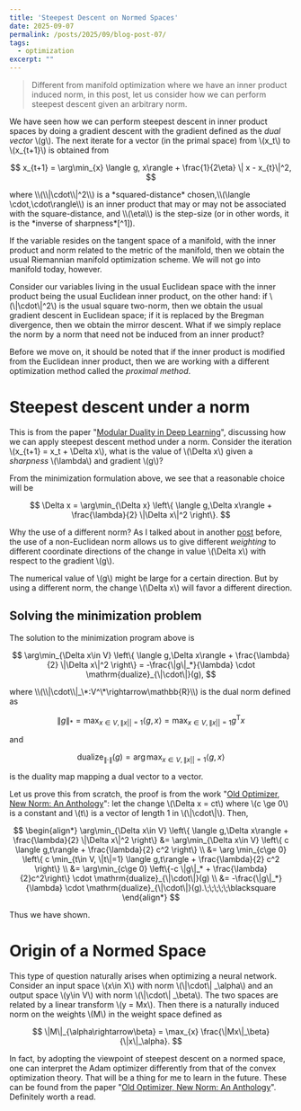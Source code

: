 ```yaml
---
title: 'Steepest Descent on Normed Spaces'
date: 2025-09-07
permalink: /posts/2025/09/blog-post-07/
tags:
  - optimization
excerpt: ""
---
```


> Different from manifold optimization where we have an inner product induced norm, in this post, let us consider how we can perform steepest descent given an arbitrary norm.

We have seen how we can perform steepest descent in inner product spaces by doing a gradient descent with the gradient defined as the *dual vector* \\(g\\). The next iterate for a vector (in the primal space) from \\(x_t\\) to  \\(x_{t+1}\\) is obtained from
<p>

$$
x_{t+1} = \arg\min_{x} \langle g, x\rangle + \frac{1}{2\eta} \| x - x_{t}\|^2,
$$
</p>
where \\(\\|\cdot\\|^2\\) is a *squared-distance* chosen,\\(\langle \cdot,\cdot\rangle\\) is an inner product that may or may not be associated with the square-distance, and \\(\eta\\) is the step-size (or in other words, it is the *inverse of sharpness*[^1]).

[^1]: The smaller the step-size, the sharper the optimization scheme becomes.

If the variable resides on the tangent space of a manifold, with the inner product and norm related to the metric of the manifold, then we obtain the usual Riemannian manifold optimization scheme. We will not go into manifold today, however.

Consider our variables living in the usual Euclidean space with the inner product being the usual Euclidean inner product, on the other hand: if \\(\\|\cdot\\|^2\\) is the usual square two-norm, then we obtain the usual gradient descent in Euclidean space; if it is replaced by the Bregman divergence, then we obtain the mirror descent. What if we simply replace the norm by a norm that need not be induced from an inner product?

Before we move on, it should be noted that if the inner product is modified from the Euclidean inner product, then we are working with a different optimization method called the *proximal method*.

# Steepest descent under a norm
This is from the paper "[Modular Duality in Deep Learning](https://arxiv.org/pdf/2410.21265#:~:text=Modular%20dualization%20involves%20first%20assigning%20operator%20norms%20to,the%20weight%20space%20of%20the%20full%20neural%20architecture.)", discussing how we can apply steepest descent method under a norm. Consider the iteration \\(x_{t+1} = x_t + \Delta x\\), what is the value of \\(\Delta x\\) given a *sharpness* \\(\lambda\\) and gradient \\(g\\)?

From the minimization formulation above, we see that a reasonable choice will be
<p>

$$
\Delta x = \arg\min_{\Delta x} \left\{ \langle g,\Delta x\rangle + \frac{\lambda}{2} \|\Delta x\|^2 \right\}.
$$
</p>

Why the use of a different norm? As I talked about in another [post](https://wenperng.github.io/posts/2025/08/blog-post-1/) before, the use of a non-Euclidean norm allows us to give different *weighting* to different coordinate directions of the change in value \\(\Delta x\\) with respect to the gradient \\(g\\).

The numerical value of \\(g\\) might be large for a certain direction. But by using a different norm, the change \\(\Delta x\\) will favor a different direction.

## Solving the minimization problem
The solution to the minimization program above is
<p>

$$
\arg\min_{\Delta x\in V} \left\{ \langle g,\Delta x\rangle + \frac{\lambda}{2} \|\Delta x\|^2 \right\} = -\frac{\|g\|_*}{\lambda} \cdot \mathrm{dualize}_{\|\cdot\|}(g),
$$
</p>
where \\(\\|\cdot\\|_\*:V^\*\rightarrow\mathbb{R}\\) is the dual norm defined as
<p>

$$
\|g\|_* = \max_{x\in V,\|x||=1} \langle g,x\rangle = \max_{x\in V,\|x||=1} g^\mathsf{T} x
$$
</p>
and 
<p>

$$
\mathrm{dualize}_{\|\cdot\|}(g) = \arg\max_{x\in V,\|x||=1} \langle g,x\rangle
$$
</p>
is the duality map mapping a dual vector to a vector.

Let us prove this from scratch, the proof is from the work "[Old Optimizer, New Norm: An Anthology](https://arxiv.org/abs/2409.20325v1)": let the change \\(\Delta x = ct\\) where \\(c \ge 0\\) is a constant and \\(t\\) is a vector of length 1 in \\(\\|\cdot\\|\\). Then,
<p>

$$
\begin{align*}
    \arg\min_{\Delta x\in V} \left\{ \langle g,\Delta x\rangle + \frac{\lambda}{2} \|\Delta x\|^2 \right\} &= \arg\min_{\Delta x\in V} \left\{ c \langle g,t\rangle + \frac{\lambda}{2} c^2 \right\} \\
    &= \arg \min_{c\ge 0} \left\{ c \min_{t\in V, \|t\|=1} \langle g,t\rangle + \frac{\lambda}{2} c^2 \right\} \\
    &= \arg\min_{c\ge 0} \left\{-c \|g\|_* + \frac{\lambda}{2}c^2\right\} \cdot \mathrm{dualize}_{\|\cdot\|}(g) \\
    &= -\frac{\|g\|_*}{\lambda} \cdot \mathrm{dualize}_{\|\cdot\|}(g).\;\;\;\;\;\blacksquare
\end{align*}
$$
</p>
Thus we have shown.

# Origin of a Normed Space
This type of question naturally arises when optimizing a neural network. Consider an input space \\(x\in X\\) with norm \\(\\|\cdot\\| _\alpha\\) and an output space \\(y\in V\\) with norm \\(\\|\cdot\\| _\beta\\). The two spaces are related by a linear transform \\(y = Mx\\). Then there is a naturally induced norm on the weights \\(M\\) in the weight space defined as
<p>

$$
\|M\|_{\alpha\rightarrow\beta} = \max_{x} \frac{\|Mx\|_\beta}{\|x\|_\alpha}.
$$
</p>

In fact, by adopting the viewpoint of steepest descent on a normed space, one can interpret the Adam optimizer differently from that of the convex optimization theory. That will be a thing for me to learn in the future. These can be found from the paper "[Old Optimizer, New Norm: An Anthology](https://arxiv.org/abs/2409.20325v1)". Definitely worth a read.